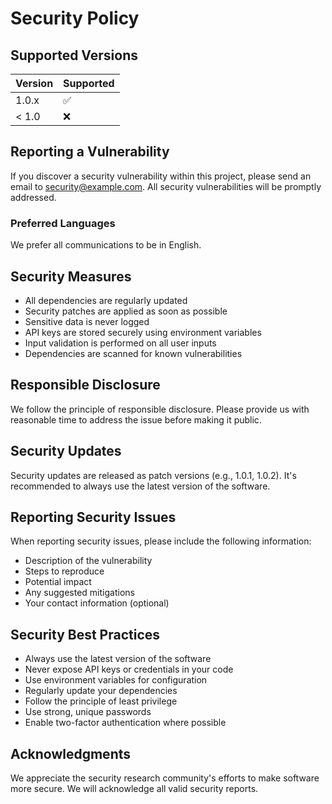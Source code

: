 # Security Policy

## Supported Versions

| Version | Supported          |
| ------- | ------------------ |
| 1.0.x   | :white_check_mark: |
| < 1.0   | :x:                |

## Reporting a Vulnerability

If you discover a security vulnerability within this project, please send an email to [security@example.com](mailto:security@example.com). All security vulnerabilities will be promptly addressed.

### Preferred Languages

We prefer all communications to be in English.

## Security Measures

- All dependencies are regularly updated
- Security patches are applied as soon as possible
- Sensitive data is never logged
- API keys are stored securely using environment variables
- Input validation is performed on all user inputs
- Dependencies are scanned for known vulnerabilities

## Responsible Disclosure

We follow the principle of responsible disclosure. Please provide us with reasonable time to address the issue before making it public.

## Security Updates

Security updates are released as patch versions (e.g., 1.0.1, 1.0.2). It's recommended to always use the latest version of the software.

## Reporting Security Issues

When reporting security issues, please include the following information:

- Description of the vulnerability
- Steps to reproduce
- Potential impact
- Any suggested mitigations
- Your contact information (optional)

## Security Best Practices

- Always use the latest version of the software
- Never expose API keys or credentials in your code
- Use environment variables for configuration
- Regularly update your dependencies
- Follow the principle of least privilege
- Use strong, unique passwords
- Enable two-factor authentication where possible

## Acknowledgments

We appreciate the security research community's efforts to make software more secure. We will acknowledge all valid security reports.
